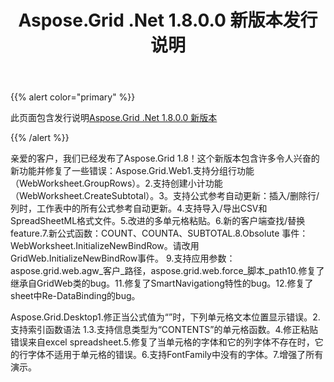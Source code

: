 ﻿---
title: Aspose.Grid .Net 1.8.0.0 新版本发行说明
type: docs
weight: 130
url: /zh/net/aspose-grid-net-1-8-0-0-new-release-release-notes/
---
{{% alert color="primary" %}} 

此页面包含发行说明[Aspose.Grid .Net 1.8.0.0 新版本](https://downloads.aspose.com/cells/net/new-releases/aspose.grid-.net-1.8.0.0-new-release/)

{{% /alert %}} 

亲爱的客户，我们已经发布了Aspose.Grid 1.8！这个新版本包含许多令人兴奋的新功能并修复了一些错误：Aspose.Grid.Web1.支持分组行功能（WebWorksheet.GroupRows）。2.支持创建小计功能（WebWorksheet.CreateSubtotal）。3。支持公式参考自动更新：插入/删除行/列时，工作表中的所有公式参考自动更新。4.支持导入/导出CSV和SpreadSheetML格式文件。5.改进的多单元格粘贴。6.新的客户端查找/替换 feature.7.新公式函数：COUNT、COUNTA、SUBTOTAL.8.Obsolute 事件：WebWorksheet.InitializeNewBindRow。请改用GridWeb.InitializeNewBindRow事件。 9.支持应用参数：aspose.grid.web.agw_客户_路径，aspose.grid.web.force_脚本_path10.修复了继承自GridWeb类的bug。11.修复了SmartNavigationg特性的bug。12.修复了sheet中Re-DataBinding的bug。

Aspose.Grid.Desktop1.修正当公式值为“”时，下列单元格文本位置显示错误。2.支持索引函数语法 1.3.支持信息类型为“CONTENTS”的单元格函数。4.修正粘贴错误来自excel spreadsheet.5.修复了当单元格的字体和它的列字体不存在时，它的行字体不适用于单元格的错误。6.支持FontFamily中没有的字体。7.增强了所有演示。
